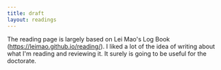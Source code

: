 ```yaml
---
title: draft
layout: readings
---
```


The reading page is largely based on Lei Mao's Log Book (https://leimao.github.io/reading/).
I liked a lot of the idea of writing about what I'm reading and reviewing it.
It surely is going to be useful for the doctorate.
